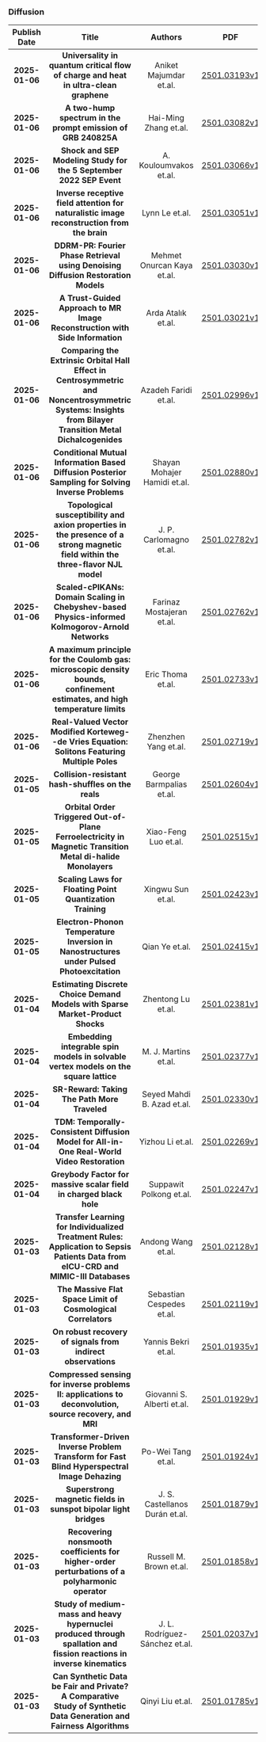 
### Diffusion
|Publish Date|Title|Authors|PDF|Code|
| :---: | :---: | :---: | :---: | :---: |
|**2025-01-06**|**Universality in quantum critical flow of charge and heat in ultra-clean graphene**|Aniket Majumdar et.al.|[2501.03193v1](http://arxiv.org/abs/2501.03193v1)|null|
|**2025-01-06**|**A two-hump spectrum in the prompt emission of GRB 240825A**|Hai-Ming Zhang et.al.|[2501.03082v1](http://arxiv.org/abs/2501.03082v1)|null|
|**2025-01-06**|**Shock and SEP Modeling Study for the 5 September 2022 SEP Event**|A. Kouloumvakos et.al.|[2501.03066v1](http://arxiv.org/abs/2501.03066v1)|null|
|**2025-01-06**|**Inverse receptive field attention for naturalistic image reconstruction from the brain**|Lynn Le et.al.|[2501.03051v1](http://arxiv.org/abs/2501.03051v1)|null|
|**2025-01-06**|**DDRM-PR: Fourier Phase Retrieval using Denoising Diffusion Restoration Models**|Mehmet Onurcan Kaya et.al.|[2501.03030v1](http://arxiv.org/abs/2501.03030v1)|[link](https://github.com/metu-space-lab/ddrm-pr)|
|**2025-01-06**|**A Trust-Guided Approach to MR Image Reconstruction with Side Information**|Arda Atalık et.al.|[2501.03021v1](http://arxiv.org/abs/2501.03021v1)|null|
|**2025-01-06**|**Comparing the Extrinsic Orbital Hall Effect in Centrosymmetric and Noncentrosymmetric Systems: Insights from Bilayer Transition Metal Dichalcogenides**|Azadeh Faridi et.al.|[2501.02996v1](http://arxiv.org/abs/2501.02996v1)|null|
|**2025-01-06**|**Conditional Mutual Information Based Diffusion Posterior Sampling for Solving Inverse Problems**|Shayan Mohajer Hamidi et.al.|[2501.02880v1](http://arxiv.org/abs/2501.02880v1)|null|
|**2025-01-06**|**Topological susceptibility and axion properties in the presence of a strong magnetic field within the three-flavor NJL model**|J. P. Carlomagno et.al.|[2501.02782v1](http://arxiv.org/abs/2501.02782v1)|null|
|**2025-01-06**|**Scaled-cPIKANs: Domain Scaling in Chebyshev-based Physics-informed Kolmogorov-Arnold Networks**|Farinaz Mostajeran et.al.|[2501.02762v1](http://arxiv.org/abs/2501.02762v1)|null|
|**2025-01-06**|**A maximum principle for the Coulomb gas: microscopic density bounds, confinement estimates, and high temperature limits**|Eric Thoma et.al.|[2501.02733v1](http://arxiv.org/abs/2501.02733v1)|null|
|**2025-01-06**|**Real-Valued Vector Modified Korteweg--de Vries Equation: Solitons Featuring Multiple Poles**|Zhenzhen Yang et.al.|[2501.02719v1](http://arxiv.org/abs/2501.02719v1)|null|
|**2025-01-05**|**Collision-resistant hash-shuffles on the reals**|George Barmpalias et.al.|[2501.02604v1](http://arxiv.org/abs/2501.02604v1)|null|
|**2025-01-05**|**Orbital Order Triggered Out-of-Plane Ferroelectricity in Magnetic Transition Metal di-halide Monolayers**|Xiao-Feng Luo et.al.|[2501.02515v1](http://arxiv.org/abs/2501.02515v1)|null|
|**2025-01-05**|**Scaling Laws for Floating Point Quantization Training**|Xingwu Sun et.al.|[2501.02423v1](http://arxiv.org/abs/2501.02423v1)|null|
|**2025-01-05**|**Electron-Phonon Temperature Inversion in Nanostructures under Pulsed Photoexcitation**|Qian Ye et.al.|[2501.02415v1](http://arxiv.org/abs/2501.02415v1)|null|
|**2025-01-04**|**Estimating Discrete Choice Demand Models with Sparse Market-Product Shocks**|Zhentong Lu et.al.|[2501.02381v1](http://arxiv.org/abs/2501.02381v1)|null|
|**2025-01-04**|**Embedding integrable spin models in solvable vertex models on the square lattice**|M. J. Martins et.al.|[2501.02377v1](http://arxiv.org/abs/2501.02377v1)|null|
|**2025-01-04**|**SR-Reward: Taking The Path More Traveled**|Seyed Mahdi B. Azad et.al.|[2501.02330v1](http://arxiv.org/abs/2501.02330v1)|null|
|**2025-01-04**|**TDM: Temporally-Consistent Diffusion Model for All-in-One Real-World Video Restoration**|Yizhou Li et.al.|[2501.02269v1](http://arxiv.org/abs/2501.02269v1)|null|
|**2025-01-04**|**Greybody Factor for massive scalar field in charged black hole**|Suppawit Polkong et.al.|[2501.02247v1](http://arxiv.org/abs/2501.02247v1)|null|
|**2025-01-03**|**Transfer Learning for Individualized Treatment Rules: Application to Sepsis Patients Data from eICU-CRD and MIMIC-III Databases**|Andong Wang et.al.|[2501.02128v1](http://arxiv.org/abs/2501.02128v1)|null|
|**2025-01-03**|**The Massive Flat Space Limit of Cosmological Correlators**|Sebastian Cespedes et.al.|[2501.02119v1](http://arxiv.org/abs/2501.02119v1)|null|
|**2025-01-03**|**On robust recovery of signals from indirect observations**|Yannis Bekri et.al.|[2501.01935v1](http://arxiv.org/abs/2501.01935v1)|null|
|**2025-01-03**|**Compressed sensing for inverse problems II: applications to deconvolution, source recovery, and MRI**|Giovanni S. Alberti et.al.|[2501.01929v1](http://arxiv.org/abs/2501.01929v1)|null|
|**2025-01-03**|**Transformer-Driven Inverse Problem Transform for Fast Blind Hyperspectral Image Dehazing**|Po-Wei Tang et.al.|[2501.01924v1](http://arxiv.org/abs/2501.01924v1)|null|
|**2025-01-03**|**Superstrong magnetic fields in sunspot bipolar light bridges**|J. S. Castellanos Durán et.al.|[2501.01879v1](http://arxiv.org/abs/2501.01879v1)|null|
|**2025-01-03**|**Recovering nonsmooth coefficients for higher-order perturbations of a polyharmonic operator**|Russell M. Brown et.al.|[2501.01858v1](http://arxiv.org/abs/2501.01858v1)|null|
|**2025-01-03**|**Study of medium-mass and heavy hypernuclei produced through spallation and fission reactions in inverse kinematics**|J. L. Rodríguez-Sánchez et.al.|[2501.02037v1](http://arxiv.org/abs/2501.02037v1)|null|
|**2025-01-03**|**Can Synthetic Data be Fair and Private? A Comparative Study of Synthetic Data Generation and Fairness Algorithms**|Qinyi Liu et.al.|[2501.01785v1](http://arxiv.org/abs/2501.01785v1)|null|

